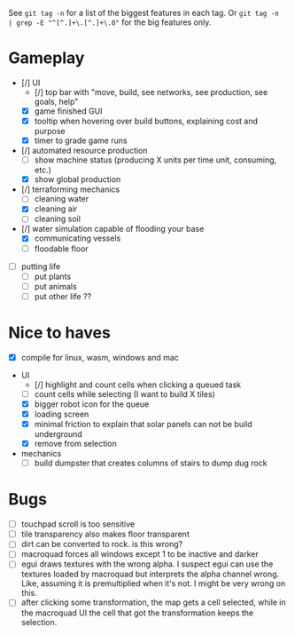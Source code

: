
See `git tag -n` for a list of the biggest features in each tag.
Or `git tag -n  | grep -E "^[^.]+\.[^.]+\.0"` for the big features only.

# Gameplay

- [/] UI
  - [/] top bar with "move, build, see networks, see production, see goals, help"
  - [x] game finished GUI
  - [x] tooltip when hovering over build buttons, explaining cost and purpose
  - [x] timer to grade game runs
- [/] automated resource production
  - [ ] show machine status (producing X units per time unit, consuming, etc.)
  - [x] show global production
- [/] terraforming mechanics
  - [ ] cleaning water
  - [x] cleaning air
  - [ ] cleaning soil
- [/] water simulation capable of flooding your base
  - [x] communicating vessels
  - [ ] floodable floor
- [ ] putting life
  - [ ] put plants
  - [ ] put animals
  - [ ] put other life ??

# Nice to haves

- [x] compile for linux, wasm, windows and mac
- UI
  - [/] highlight and count cells when clicking a queued task
  - [ ] count cells while selecting (I want to build X tiles)
  - [x] bigger robot icon for the queue
  - [x] loading screen
  - [x] minimal friction to explain that solar panels can not be build underground
  - [x] remove from selection
- mechanics
  - [ ] build dumpster that creates columns of stairs to dump dug rock

# Bugs

- [ ] touchpad scroll is too sensitive
- [ ] tile transparency also makes floor transparent
- [ ] dirt can be converted to rock. is this wrong?
- [ ] macroquad forces all windows except 1 to be inactive and darker
- [ ] egui draws textures with the wrong alpha. I suspect egui can use the textures loaded
      by macroquad but interprets the alpha channel wrong. Like, assuming it is premultiplied
      when it's not. I might be very wrong on this.
- [ ] after clicking some transformation, the map gets a cell selected, while
      in the macroquad UI the cell that got the transformation keeps the selection.
